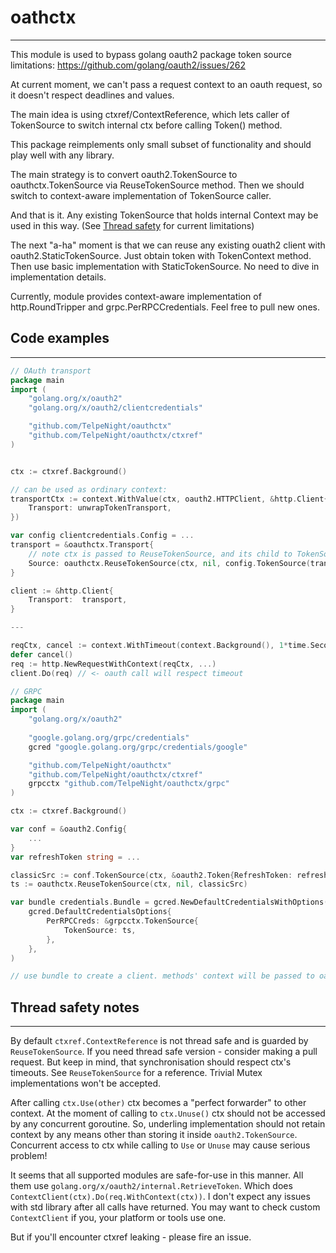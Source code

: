 # oathctx

---

This module is used to bypass golang oauth2 package token source limitations: https://github.com/golang/oauth2/issues/262

At current moment, we can't pass a request context to an oauth request, so it doesn't respect deadlines and values.

The main idea is using ctxref/ContextReference, which lets caller of TokenSource to switch internal ctx before calling Token() method.

This package reimplements only small subset of functionality and should play well with any library.

The main strategy is to convert oauth2.TokenSource to oauthctx.TokenSource via ReuseTokenSource method. Then we should switch to context-aware implementation of TokenSource caller.

And that is it. Any existing TokenSource that holds internal Context may be used in this way. (See [Thread safety](#thread-safety-notes) for current limitations)

The next "a-ha" moment is that we can reuse any existing ouath2 client with oauth2.StaticTokenSource. Just obtain token with TokenContext method. Then use basic implementation with StaticTokenSource. No need to dive in implementation details. 

Currently, module provides context-aware implementation of http.RoundTripper and grpc.PerRPCCredentials. Feel free to pull new ones.

## Code examples

---

```go
// OAuth transport
package main
import (
    "golang.org/x/oauth2"
    "golang.org/x/oauth2/clientcredentials"

    "github.com/TelpeNight/oauthctx"
    "github.com/TelpeNight/oauthctx/ctxref"
)


ctx := ctxref.Background()

// can be used as ordinary context:
transportCtx := context.WithValue(ctx, oauth2.HTTPClient, &http.Client{
    Transport: unwrapTokenTransport,
})

var config clientcredentials.Config = ...
transport = &oauthctx.Transport{
    // note ctx is passed to ReuseTokenSource, and its child to TokenSource
    Source: oauthctx.ReuseTokenSource(ctx, nil, config.TokenSource(transportCtx)),
}

client := &http.Client{
    Transport:  transport,
}

---

reqCtx, cancel := context.WithTimeout(context.Background(), 1*time.Second)
defer cancel()
req := http.NewRequestWithContext(reqCtx, ...)
client.Do(req) // <- oauth call will respect timeout
```

```go
// GRPC
package main
import (
    "golang.org/x/oauth2"
	
    "google.golang.org/grpc/credentials"
    gcred "google.golang.org/grpc/credentials/google"

    "github.com/TelpeNight/oauthctx"
    "github.com/TelpeNight/oauthctx/ctxref"
    grpcctx "github.com/TelpeNight/oauthctx/grpc"
)

ctx := ctxref.Background()

var conf = &oauth2.Config{
    ...
}
var refreshToken string = ...

classicSrc := conf.TokenSource(ctx, &oauth2.Token{RefreshToken: refreshToken})
ts := oauthctx.ReuseTokenSource(ctx, nil, classicSrc)

var bundle credentials.Bundle = gcred.NewDefaultCredentialsWithOptions(
    gcred.DefaultCredentialsOptions{
        PerRPCCreds: &grpcctx.TokenSource{
            TokenSource: ts,
        },
    },
)

// use bundle to create a client. methods' context will be passed to oauth2, so overall call will respect timeouts

```


## Thread safety notes

---

By default `ctxref.ContextReference` is not thread safe and is guarded by `ReuseTokenSource`.
If you need thread safe version - consider making a pull request. But keep in mind, that synchronisation should respect ctx's timeouts.
See `ReuseTokenSource` for a reference. Trivial Mutex implementations won't be accepted.

After calling `ctx.Use(other)` ctx becomes a "perfect forwarder" to other context. 
At the moment of calling to `ctx.Unuse()` ctx should not be accessed by any concurrent goroutine.
So, underling implementation should not retain context by any means other than storing it inside `oauth2.TokenSource`.
Concurrent access to ctx while calling to `Use` or `Unuse` may cause serious problem!  

It seems that all supported modules are safe-for-use in this manner.
All them use `golang.org/x/oauth2/internal.RetrieveToken`.
Which does `ContextClient(ctx).Do(req.WithContext(ctx))`.
I don't expect any issues with std library after all calls have returned.
You may want to check custom `ContextClient` if you, your platform or tools use one.

But if you'll encounter ctxref leaking - please fire an issue.
